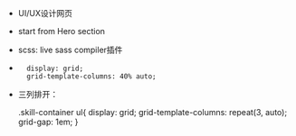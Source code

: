 * UI/UX设计网页
* start from Hero section 
* scss: live sass compiler插件
* 
        display: grid;
        grid-template-columns: 40% auto;
* 三列排开：

    .skill-container ul{
        display: grid;
        grid-template-columns: repeat(3, auto);
        grid-gap: 1em;
    }
